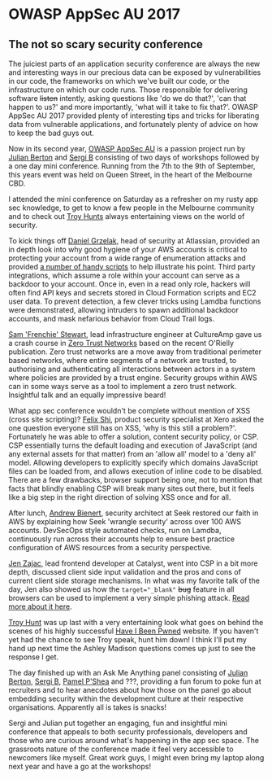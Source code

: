 # OWASP AppSec AU 2017

## The not so scary security conference

 The juiciest parts of an application security conference are always the new and interesting ways in our precious data can be exposed by vulnerabilities in our code, the frameworks on which we've built our code, or the infrastructure on which our code runs. Those responsible for delivering software ~~listen~~ intently, asking questions like 'do we do that?', 'can that happen to us?' and more importantly, 'what will it take to fix that?'. OWASP AppSec AU 2017 provided plenty of interesting tips and tricks for liberating data from vulnerable applications, and fortunately plenty of advice on how to keep the bad guys out.

Now in its second year, [OWASP AppSec AU](https://appsecday.com/) is a passion project run by [Julian Berton](https://www.linkedin.com/in/julianberton/) and [Sergi B](https://www.linkedin.com/in/sergb/) consisting of two days of workshops followed by a one day mini conference. Running from the 7th to the 9th of September, this years event was held on Queen Street, in the heart of the Melbourne CBD.

I attended the mini conference on Saturday as a refresher on my rusty app sec knowledge, to get to know a few people in the Melbourne community and to check out [Troy Hunts](https://www.linkedin.com/in/troyhunt/) always entertaining views on the world of security.

To kick things off [Daniel Grzelak](https://www.linkedin.com/in/danielgrzelak), head of security at Atlassian, provided an in depth look into why good hygiene of your AWS accounts is critical to protecting your account from a wide range of enumeration attacks and provided [a number of handy scripts](https://github.com/dagrz/aws_pwn) to help illustrate his point. Third party integrations, which assume a role within your account can serve as a backdoor to your account. Once in, even in a read only role, hackers will often find API keys and secrets stored in Cloud Formation scripts and EC2 user data. To prevent detection, a few clever tricks using Lamdba functions were demonstrated, allowing intruders to spawn additional backdoor accounts, and mask nefarious behavior from Cloud Trail logs.

[Sam 'Frenchie' Stewart](https://www.linkedin.com/in/sampstewart/), lead infrastructure engineer at CultureAmp gave us a crash course in [Zero Trust Networks](http://shop.oreilly.com/product/0636920052265.do) based on the recent O'Rielly publication. Zero trust networks are a move away from traditional perimeter based networks, where entire segments of a network are trusted, to authorising and authenticating all interactions between actors in a system where policies are provided by a trust engine. Security groups within AWS can in some ways serve as a tool to implement a zero trust network. Insightful talk and an equally impressive beard!

What app sec conference wouldn't be complete without mention of XSS (cross site scripting)? [Felix Shi](https://www.linkedin.com/in/felix-shi-bb700710/), product security specialist at Xero asked the one question everyone still has on XSS, 'why is this still a problem?'. Fortunately he was able to offer a solution, content security policy, or CSP. CSP essentially turns the default loading and execution of JavaScript (and any external assets for that matter) from an 'allow all' model to a 'deny all' model. Allowing developers to explicitly specify which domains JavaScript files can be loaded from, and allows execution of inline code to be disabled. There are a few drawbacks, browser support being one, not to mention that facts that blindly enabling CSP will break many sites out there, but it feels like a big step in the right direction of solving XSS once and for all.

After lunch, [Andrew Bienert](https://www.linkedin.com/in/andrewbienert/), security architect at Seek restored our faith in AWS by explaining how Seek 'wrangle security' across over 100 AWS accounts. DevSecOps style automated checks, run on Lamdba, continuously run across their accounts help to ensure best practice configuration of AWS resources from a security perspective.

[Jen Zajac](https://www.linkedin.com/in/jenzajac/), lead frontend developer at Catalyst, went into CSP in a bit more depth, discussed client side input validation and the pros and cons of current client side storage mechanisms. In what was my favorite talk of the day, Jen also showed us how the ```target="_blank"``` ~~bug~~ feature in all browsers can be used to implement a very simple phishing attack. [Read more about it here](https://mathiasbynens.github.io/rel-noopener/).

[Troy Hunt](https://www.linkedin.com/in/troyhunt/) was up last with a very entertaining look what goes on behind the scenes of his highly successful [Have I Been Pwned](https://haveibeenpwned.com/) website. If you haven't yet had the chance to see Troy speak, hunt him down! I think I'll put my hand up next time the Ashley Madison questions comes up just to see the response I get.

The day finished up with an Ask Me Anything panel consisting of [Julian Berton](https://www.linkedin.com/in/julianberton/), [Sergi B](https://www.linkedin.com/in/sergb/), [Pamel P'Shea](https://www.linkedin.com/in/pamelaoshea/) and ???, providing a fun forum to poke fun at recruiters and to hear anecdotes about how those on the panel go about embedding security within the development culture at their respective organisations. Apparently all is takes is snacks!

Sergi and Julian put together an engaging, fun and insightful mini conference that appeals to both security professionals, developers and those who are curious around what's happening in the app sec space. The grassroots nature of the conference made it feel very accessible to newcomers like myself. Great work guys, I might even bring my laptop along next year and have a go at the workshops!



